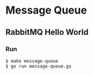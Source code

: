 # Message Queue

## RabbitMQ Hello World

### Run
```shell
$ make message-queue
$ go run message-queue.go
```